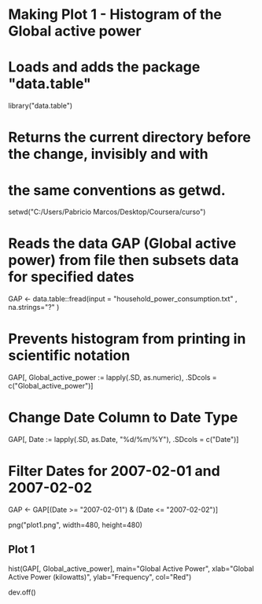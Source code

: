 # Making Plot 1 - Histogram of the Global active power

# Loads and adds the package "data.table"

library("data.table")

# Returns the current directory before the change, invisibly and with 
# the same conventions as getwd.

setwd("C:/Users/Pabricio Marcos/Desktop/Coursera/curso")

# Reads the data GAP (Global active power) from file then subsets data for specified dates

GAP <- data.table::fread(input = "household_power_consumption.txt"
                             , na.strings="?"
)

# Prevents histogram from printing in scientific notation

GAP[, Global_active_power := lapply(.SD, as.numeric), .SDcols = c("Global_active_power")]

# Change Date Column to Date Type

GAP[, Date := lapply(.SD, as.Date, "%d/%m/%Y"), .SDcols = c("Date")]

# Filter Dates for 2007-02-01 and 2007-02-02

GAP <- GAP[(Date >= "2007-02-01") & (Date <= "2007-02-02")]

png("plot1.png", width=480, height=480)

## Plot 1
hist(GAP[, Global_active_power], main="Global Active Power", 
     xlab="Global Active Power (kilowatts)", ylab="Frequency", col="Red")

dev.off()

